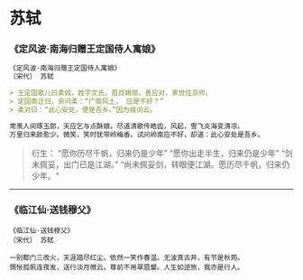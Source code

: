 # 苏轼

### 《定风波·南海归赠王定国侍人寓娘》

```markdown
《定风波·南海归赠王定国侍人寓娘》
〔宋代〕 苏轼

> 王定国歌儿曰柔奴，姓宇文氏，眉目娟丽，善应对，家世住京师。
> 定国南迁归，余问柔：“广南风土， 应是不好？”
> 柔对曰：“此心安处，便是吾乡。”因为缀词云。

常羡人间琢玉郎，天应乞与点酥娘。尽道清歌传皓齿，风起，雪飞炎海变清凉。
万里归来颜愈少。微笑，笑时犹带岭梅香。试问岭南应不好，却道：此心安处是吾乡。
```

> 衍生：
> “愿你历尽千帆，归来仍是少年”
> “愿你出走半生，归来仍是少年”
> “剑未佩妥，出门已是江湖。”
> “尚未佩妥剑，转眼便江湖。愿历尽千帆，归来仍少年。“

---

### 《临江仙·送钱穆父》

```
《临江仙·送钱穆父》
〔宋代〕 苏轼

一别都门三改火，天涯踏尽红尘。依然一笑作春温。无波真古井，有节是秋筠。
惆怅孤帆连夜发，送行淡月微云。尊前不用翠眉颦。人生如逆旅，我亦是行人。
```

